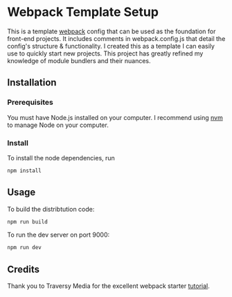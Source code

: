 # Webpack Template Setup

This is a template [webpack](https://webpack.js.org/) config that can be used as the foundation for front-end projects. It includes comments in webpack.config.js that detail the config's structure & functionality. I created this as a template I can easily use to quickly start new projects. This project has greatly refined my knowledge of module bundlers and their nuances.

## Installation

### Prerequisites

You must have Node.js installed on your computer. I recommend using [nvm](https://github.com/nvm-sh/nvm) to manage Node on your computer.

### Install

To install the node dependencies, run
```bash
npm install
```

## Usage

To build the distribtution code: 
```bash
npm run build
```

To run the dev server on port 9000:
```bash
npm run dev
```

## Credits

Thank you to Traversy Media for the excellent webpack starter [tutorial](https://www.youtube.com/watch?v=IZGNcSuwBZs&t=370s).










